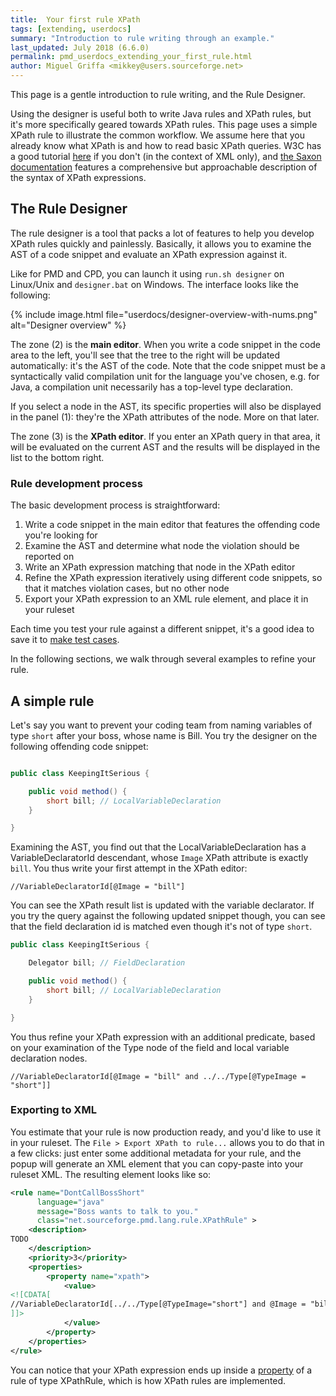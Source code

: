 ```yaml
---
title:  Your first rule XPath
tags: [extending, userdocs]
summary: "Introduction to rule writing through an example."
last_updated: July 2018 (6.6.0)
permalink: pmd_userdocs_extending_your_first_rule.html
author: Miguel Griffa <mikkey@users.sourceforge.net>
---
```


This page is a gentle introduction to rule writing, and the Rule Designer.

Using the designer is useful both to write Java
rules and XPath rules, but it's more specifically geared towards XPath rules.
This page uses a simple XPath rule to illustrate the common workflow. We assume
here that you already know what XPath is and how to read basic XPath queries. W3C
has a good tutorial [here](https://www.w3schools.com/xml/xpath_syntax.asp) if
you don't (in the context of XML only), and [the Saxon documentation](https://www.saxonica.com/documentation/index.html#!expressions)
features a comprehensive but approachable description of the syntax of XPath
expressions.

## The Rule Designer

The rule designer is a tool that packs a lot of features to help you develop XPath
rules quickly and painlessly. Basically, it allows you to examine the AST of a code
snippet and evaluate an XPath expression against it.

Like for PMD and CPD, you can launch it using `run.sh designer` on Linux/Unix
and `designer.bat` on Windows. The interface looks like the following:

{% include image.html file="userdocs/designer-overview-with-nums.png" alt="Designer overview" %}

The zone (2) is the **main editor**. When you write a code snippet in the
 code area to the left, you'll see that the tree to the right will be updated
 automatically: it's the AST of the code.
 Note that the code snippet must be a syntactically valid compilation unit for the
 language you've chosen, e.g. for Java, a compilation unit necessarily has a top-level
 type declaration.

If you select a node in the AST, its specific properties will also be displayed
in the panel (1): they're the XPath attributes of the node. More on that later.

The zone (3) is the **XPath editor**. If you enter an XPath query in that area,
it will be evaluated on the current AST and the results will be displayed in the
list to the bottom right.

### Rule development process


The basic development process is straightforward:

1.  Write a code snippet in the main editor that features the offending code you're looking for
2.  Examine the AST and determine what node the violation should be reported on
3.  Write an XPath expression matching that node in the XPath editor
4.  Refine the XPath expression iteratively using different code snippets, so that
    it matches violation cases, but no other node
5.  Export your XPath expression to an XML rule element, and place it in your ruleset

Each time you test your rule against a different snippet, it's a good idea to
save it to [make test cases](pmd_userdocs_extending_testing.html).

In the following sections, we walk through several examples to refine your rule.

## A simple rule

Let's say you want to prevent your coding team from naming variables of type
`short` after your boss, whose name is Bill. You try the designer on the following
 offending code snippet:

```java

public class KeepingItSerious {

    public void method() {
        short bill; // LocalVariableDeclaration
    }

}

```

Examining the AST, you find out that the LocalVariableDeclaration has a VariableDeclaratorId
descendant, whose `Image` XPath attribute is exactly `bill`. You thus write your first attempt
in the XPath editor:
```xpath
//VariableDeclaratorId[@Image = "bill"]
```

You can see the XPath result list is updated with the variable declarator.
If you try the query against the following updated snippet though, you can
see that the field declaration id is matched even though it's not of type `short`.

```java
public class KeepingItSerious {

    Delegator bill; // FieldDeclaration

    public void method() {
        short bill; // LocalVariableDeclaration
    }

}
```


You thus refine your XPath expression with an additional predicate,
based on your examination of the Type node of the field and local variable
declaration nodes.

```xpath
//VariableDeclaratorId[@Image = "bill" and ../../Type[@TypeImage = "short"]]
```

### Exporting to XML

You estimate that your rule is now production ready, and you'd like to use it in your ruleset.
The `File > Export XPath to rule...` allows you to do that in a few clicks: just enter some
additional metadata for your rule, and the popup will generate an XML element that you can
copy-paste into your ruleset XML. The resulting element looks like so:

```xml
<rule name="DontCallBossShort"
      language="java"
      message="Boss wants to talk to you."
      class="net.sourceforge.pmd.lang.rule.XPathRule" >
    <description>
TODO
    </description>
    <priority>3</priority>
    <properties>
        <property name="xpath">
            <value>
<![CDATA[
//VariableDeclaratorId[../../Type[@TypeImage="short"] and @Image = "bill"]
]]>
            </value>
        </property>
    </properties>
</rule>
```

You can notice that your XPath expression ends up inside a [property](pmd_userdocs_configuring_rules.html#rule-properties)
of a rule of type XPathRule, which is how XPath rules are implemented.
